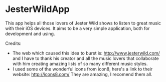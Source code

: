 JesterWildApp
=============

This app helps all those lovers of Jester Wild shows to listen to great music with their iOS devices. It aims to be a very simple application, both for development and using. 

Credits: 
- The web which caused this idea to burst is: http://www.jesterwild.com/ and I have to thank his creator and all the music lovers that collaborate with him creating amazing lists of so many different music styles. 
- I used some of the wonderful icons from icon8, here's a link to their website: http://icons8.com/ They are amazing, I recomend them all.
